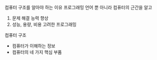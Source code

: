 컴퓨터 구조를 알아야 하는 이유
프로그래밍 언어 뿐 아니라 컴퓨터의 근간을 알고
1. 문제 해결 능력 향상
2. 성능, 용량, 비용 고려한 프로그래밍

컴퓨터 구조 
- 컴퓨터가 이해하는 정보
- 컴퓨터의 네 가지 핵심 부품